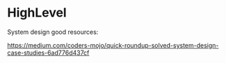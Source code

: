 # HighLevel

System design good resources:

https://medium.com/coders-mojo/quick-roundup-solved-system-design-case-studies-6ad776d437cf

